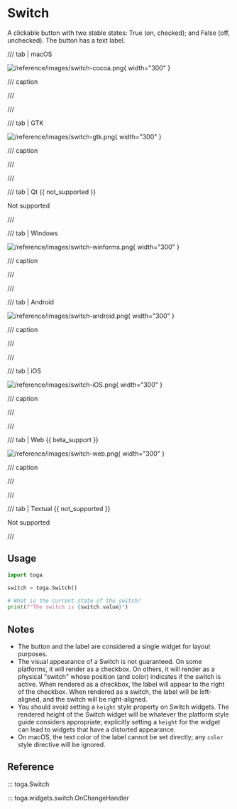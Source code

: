 # Switch

A clickable button with two stable states: True (on, checked); and False (off, unchecked). The button has a text label.

/// tab | macOS

![/reference/images/switch-cocoa.png](/reference/images/switch-cocoa.png){ width="300" }

/// caption

///

<!-- TODO: Update alt text -->

///

/// tab | GTK

![/reference/images/switch-gtk.png](/reference/images/switch-gtk.png){ width="300" }

/// caption

///

<!-- TODO: Update alt text -->

///

/// tab | Qt {{ not_supported }}

Not supported

///

/// tab | Windows

![/reference/images/switch-winforms.png](/reference/images/switch-winforms.png){ width="300" }

/// caption

///

<!-- TODO: Update alt text -->

///

/// tab | Android

![/reference/images/switch-android.png](/reference/images/switch-android.png){ width="300" }

/// caption

///

<!-- TODO: Update alt text -->

///

/// tab | iOS

![/reference/images/switch-iOS.png](/reference/images/switch-iOS.png){ width="300" }

/// caption

///

<!-- TODO: Update alt text -->

///

/// tab | Web {{ beta_support }}

![/reference/images/switch-web.png](/reference/images/switch-web.png){ width="300" }

/// caption

///

<!-- TODO: Update alt text -->

///

/// tab | Textual {{ not_supported }}

Not supported

///

## Usage

```python
import toga

switch = toga.Switch()

# What is the current state of the switch?
print(f"The switch is {switch.value}")
```

## Notes

- The button and the label are considered a single widget for layout purposes.
- The visual appearance of a Switch is not guaranteed. On some platforms, it will render as a checkbox. On others, it will render as a physical "switch" whose position (and color) indicates if the switch is active. When rendered as a checkbox, the label will appear to the right of the checkbox. When rendered as a switch, the label will be left-aligned, and the switch will be right-aligned.
- You should avoid setting a `height` style property on Switch widgets. The rendered height of the Switch widget will be whatever the platform style guide considers appropriate; explicitly setting a `height` for the widget can lead to widgets that have a distorted appearance.
- On macOS, the text color of the label cannot be set directly; any `color` style directive will be ignored.

## Reference

::: toga.Switch

::: toga.widgets.switch.OnChangeHandler

